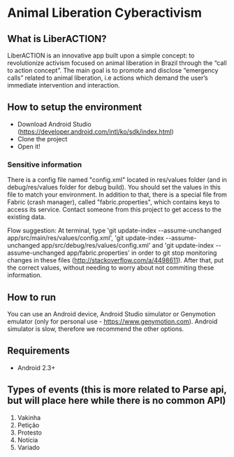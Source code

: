 # Animal Liberation Cyberactivism

## What is LiberACTION?
LiberACTION is an innovative app built upon a simple concept: to revolutionize activism focused on animal liberation in Brazil through the “call to action concept”. The main goal is to promote and disclose “emergency calls” related to animal liberation, i.e actions which demand the user’s immediate intervention and interaction.

## How to setup the environment
* Download Android Studio (https://developer.android.com/intl/ko/sdk/index.html)
* Clone the project
* Open it!

### Sensitive information
There is a config file named "config.xml" located in res/values folder (and in debug/res/values folder for debug build). You should set the values in
this file to match your environment.
In addition to that, there is a special file from Fabric (crash manager), called "fabric.properties", which contains keys to access its service.
Contact someone from this project to get access to the existing data.

Flow suggestion: At terminal, type 'git update-index --assume-unchanged app/src/main/res/values/config.xml', 'git update-index --assume-unchanged
app/src/debug/res/values/config.xml' and 'git update-index
--assume-unchanged app/fabric.properties' in order to git stop monitoring changes in these files (http://stackoverflow.com/a/4498611).
After that, put the correct values, without needing to worry about not commiting these information.

## How to run
You can use an Android device, Android Studio simulator or Genymotion emulator (only for personal use - https://www.genymotion.com). Android simulator is slow, therefore we recommend the other options.

## Requirements
* Android 2.3+

## Types of events (this is more related to Parse api, but will place here while there is no common API)
1. Vakinha
2. Petição
3. Protesto
4. Notícia
5. Variado
